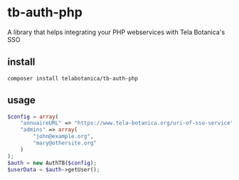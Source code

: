 # tb-auth-php
A library that helps integrating your PHP webservices with Tela Botanica's SSO

## install
```
composer install telabotanica/tb-auth-php
```

## usage
```php
$config = array(
	"annuaireURL" => "https://www.tela-botanica.org/uri-of-sso-service",
	"admins" => array(
		"john@example.org",
		"mary@othersite.org"
	)
);
$auth = new AuthTB($config);
$userData = $auth->getUser();
```